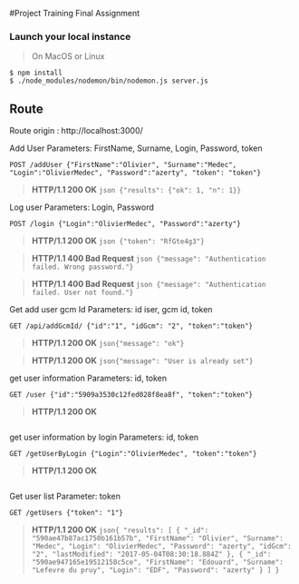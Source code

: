 #Project Training Final Assignment

### Launch your local instance

> On MacOS or Linux
```
$ npm install
$ ./node_modules/nodemon/bin/nodemon.js server.js
```

## **Route**

Route origin : http://localhost:3000/

Add User
Parameters: FirstName, Surname, Login, Password, token

```
POST /addUser {"FirstName":"Olivier", "Surname":"Medec", "Login":"OlivierMedec", "Password":"azerty", "token": "token"}
```
> **HTTP/1.1 200 OK** ```json {"results": {"ok": 1, "n": 1}}```

Log user
Parameters: Login, Password

```
POST /login {"Login":"OlivierMedec", "Password":"azerty"}
```
> **HTTP/1.1 200 OK** ```json {"token": "RfGte4g3"}```

> **HTTP/1.1 400 Bad Request** ```json {"message": "Authentication failed. Wrong password."}```

> **HTTP/1.1 400 Bad Request** ```json {"message": "Authentication failed. User not found."}```

Get add user gcm Id
Parameters: id iser, gcm id, token

```
GET /api/addGcmId/ {"id":"1", "idGcm": "2", "token":"token"}
```
> **HTTP/1.1 200 OK** ```json{"message": "ok"}```

> **HTTP/1.1 200 OK** ```json{"message": "User is already set"}```

get user information
Parameters: id, token

```
GET /user {"id":"5909a3530c12fed028f8ea8f", "token":"token"}
```
> **HTTP/1.1 200 OK**
```json {"result":{"_id":"5909a3530c12fed028f8ea8f","FirstName":"Olivier","Surname":"Medec","Login":"OlivierMedec","Password": "azerty"}}
```

get user information by login
Parameters: id, token

```
GET /getUserByLogin {"Login":"OlivierMedec", "token":"token"}
```
> **HTTP/1.1 200 OK**
```json {"result":{"_id":"5909a3530c12fed028f8ea8f","FirstName":"Olivier","Surname":"Medec","Login":"OlivierMedec","Password": "azerty"}}
```

Get user list
Parameter: token

```
GET /getUsers {"token": "1"}
```
> **HTTP/1.1 200 OK** ```json{
  "results": [
    {
      "_id": "590ae47b87ac1750b161b57b",
      "FirstName": "Olivier",
      "Surname": "Medec",
      "Login": "OlivierMedec",
      "Password": "azerty",
      "idGcm": "2",
      "lastModified": "2017-05-04T08:30:18.884Z"
    },
    {
      "_id": "590ae947165e19512158c5ce",
      "FirstName": "Edouard",
      "Surname": "Lefevre du pruy",
      "Login": "EDF",
      "Password": "azerty"
    }
  ]
}```
